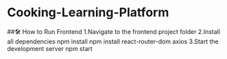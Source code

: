 # Cooking-Learning-Platform
##🛠️ How to Run Frontend
   1.Navigate to the frontend project folder
   2.Install all dependencies
        npm install
        npm install react-router-dom axios
   3.Start the development server
        npm start

        
       
